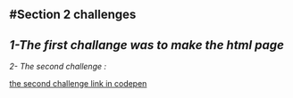 #Section 2 challenges 
--------------------
*1-The first challange was to make the html page*
--------------------
*2- The second challenge :*

[the second challenge link in codepen](https://codepen.io/m2001said/pen/xxYRNrZ)
